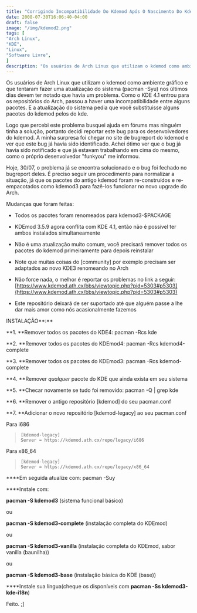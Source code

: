 ```yaml
---
title: "Corrigindo Incompatibilidade Do Kdemod Após O Nascimento Do Kde4.1 No Arch"
date: 2008-07-30T16:06:40-04:00
draft: false
image: "/img/kdemod2.png"
tags: [
"Arch Linux",
"KDE",
"Linux",
"Software Livre",
]
description: "Os usuários de Arch Linux que utilizam o kdemod como ambiente gráfico e que tentaram fazer uma atualização do sistema (pacman -Syu) nos últimos dias devem ter notado que havia um problema. Como o KDE 4.1 entrou para os repositórios do Arch, passou a haver uma incompatibilidade entre alguns pacotes."
---
```

Os usuários de Arch Linux que utilizam o kdemod como ambiente gráfico e que tentaram fazer uma atualização do sistema (pacman -Syu) nos últimos dias devem ter notado que havia um problema. Como o KDE 4.1 entrou para os repositórios do Arch, passou a haver uma incompatibilidade entre alguns pacotes. E a atualização do sistema pedia que você substituisse alguns pacotes do kdemod pelos do kde.




Logo que percebi este problema busquei ajuda em fórums mas ninguém tinha a solução, portanto decidi reportar este bug para os desenvolvedores do kdemod. A minha surpresa foi chegar no site de bugreport do kdemod e ver que este bug já havia sido identificado. Achei ótimo ver que o bug já havia sido notificado e que já estavam trabalhando em cima do mesmo, como o próprio desenvolvedor "funkyou" me informou.




Hoje, 30/07, o problema já se encontra solucionado e o bug foi fechado no bugreport deles. É preciso seguir um procedimento para normalizar a situação, já que os pacotes do antigo kdemod foram re-construídos e re-empacotados como kdemod3 para fazê-los funcionar no novo upgrade do Arch.




Mudanças que foram feitas:




- Todos os pacotes foram renomeados para kdemod3-$PACKAGE




- KDEmod 3.5.9 agora conflita com KDE 4.1, então não é possível ter ambos instalados simultaneamente




- Não é uma atualização muito comum, você precisará remover todos os pacotes do kdemod primeiramente para depois reinstalar




- Note que muitas coisas do [community] por exemplo precisam ser adaptados ao novo KDE3 renomeando no Arch




- Não force nada, o melhor é reportar os problemas no link a seguir: [https://www.kdemod.ath.cx/bbs/viewtopic.php?pid=5303#p5303](https://www.kdemod.ath.cx/bbs/viewtopic.php?pid=5303#p5303)




- Este repositório deixará de ser suportado até que alguém passe a lhe dar mais amor como nós acasionalmente fazemos  



INSTALAÇÃO**:**  

**1. **Remover todos os pacotes do KDE4: pacman -Rcs kde  

**2. **Remover todos os pacotes do KDEmod4: pacman -Rcs kdemod4-complete  

**3. **Remover todos os pacotes do KDEmod3: pacman -Rcs kdemod-complete  

**4. **Remover _qualquer_ pacote do KDE que ainda exista em seu sistema  

**5. **Checar novamente se tudo foi removido: pacman -Q | grep kde  

**6. **Remover o antigo repositório [kdemod] do seu pacman.conf  

**7. **Adicionar o novo repositório [kdemod-legacy] ao seu pacman.conf




Para i686




>

>     
>     [kdemod-legacy]
>     Server = https://kdemod.ath.cx/repo/legacy/i686
>
>





Para x86_64




>

>     
>     [kdemod-legacy]
>     Server = https://kdemod.ath.cx/repo/legacy/x86_64
>
>





****Em seguida atualize com: pacman -Suy




****Instale com:  

**pacman -S kdemod3** (sistema funcional básico)  

ou  

**pacman -S kdemod3-complete** (instalação completa do KDEmod)  

ou  

**pacman -S kdemod3-vanilla** (instalação completa do KDEmod, sabor vanilla (baunilha))  

ou  

**pacman -S kdemod3-base** (instalação básica do KDE (base))




****Instale sua língua(cheque os disponíveis com **pacman -Ss kdemod3-kde-i18n**)




Feito. ;]
